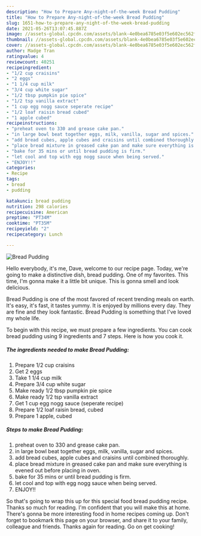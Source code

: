 ```yaml
---
description: "How to Prepare Any-night-of-the-week Bread Pudding"
title: "How to Prepare Any-night-of-the-week Bread Pudding"
slug: 1651-how-to-prepare-any-night-of-the-week-bread-pudding
date: 2021-05-26T13:07:45.887Z
image: //assets-global.cpcdn.com/assets/blank-4e0bea6785e03f5e602ec562f230caae08da540cada707380b4fe1bbebba43da.png
thumbnail: //assets-global.cpcdn.com/assets/blank-4e0bea6785e03f5e602ec562f230caae08da540cada707380b4fe1bbebba43da.png
cover: //assets-global.cpcdn.com/assets/blank-4e0bea6785e03f5e602ec562f230caae08da540cada707380b4fe1bbebba43da.png
author: Madge Tran
ratingvalue: 4
reviewcount: 40251
recipeingredient:
- "1/2 cup craisins"
- "2 eggs"
- "1 1/4 cup milk"
- "3/4 cup white sugar"
- "1/2 tbsp pumpkin pie spice"
- "1/2 tsp vanilla extract"
- "1 cup egg nogg sauce seperate recipe"
- "1/2 loaf raisin bread cubed"
- "1 apple cubed"
recipeinstructions:
- "preheat oven to 330 and grease cake pan."
- "in large bowl beat together eggs, milk, vanilla, sugar and spices."
- "add bread cubes, apple cubes and craisins until combined thoroughly."
- "place bread mixture in greased cake pan and make sure everything is evened out before placing in oven."
- "bake for 35 mins or until bread pudding is firm."
- "let cool and top with egg nogg sauce when being served."
- "ENJOY!!"
categories:
- Recipe
tags:
- bread
- pudding

katakunci: bread pudding 
nutrition: 298 calories
recipecuisine: American
preptime: "PT34M"
cooktime: "PT35M"
recipeyield: "2"
recipecategory: Lunch

---
```



![Bread Pudding](//assets-global.cpcdn.com/assets/blank-4e0bea6785e03f5e602ec562f230caae08da540cada707380b4fe1bbebba43da.png)

Hello everybody, it's me, Dave, welcome to our recipe page. Today, we're going to make a distinctive dish, bread pudding. One of my favorites. This time, I'm gonna make it a little bit unique. This is gonna smell and look delicious.



Bread Pudding is one of the most favored of recent trending meals on earth. It's easy, it's fast, it tastes yummy. It is enjoyed by millions every day. They are fine and they look fantastic. Bread Pudding is something that I've loved my whole life.


To begin with this recipe, we must prepare a few ingredients. You can cook bread pudding using 9 ingredients and 7 steps. Here is how you cook it.

<!--inarticleads1-->

##### The ingredients needed to make Bread Pudding:

1. Prepare 1/2 cup craisins
1. Get 2 eggs
1. Take 1 1/4 cup milk
1. Prepare 3/4 cup white sugar
1. Make ready 1/2 tbsp pumpkin pie spice
1. Make ready 1/2 tsp vanilla extract
1. Get 1 cup egg nogg sauce (seperate recipe)
1. Prepare 1/2 loaf raisin bread, cubed
1. Prepare 1 apple, cubed




<!--inarticleads2-->

##### Steps to make Bread Pudding:

1. preheat oven to 330 and grease cake pan.
1. in large bowl beat together eggs, milk, vanilla, sugar and spices.
1. add bread cubes, apple cubes and craisins until combined thoroughly.
1. place bread mixture in greased cake pan and make sure everything is evened out before placing in oven.
1. bake for 35 mins or until bread pudding is firm.
1. let cool and top with egg nogg sauce when being served.
1. ENJOY!!




So that's going to wrap this up for this special food bread pudding recipe. Thanks so much for reading. I'm confident that you will make this at home. There's gonna be more interesting food in home recipes coming up. Don't forget to bookmark this page on your browser, and share it to your family, colleague and friends. Thanks again for reading. Go on get cooking!
